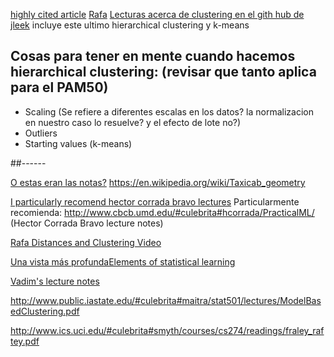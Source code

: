 
[highly cited article](http://www.pnas.org/content/95/25/14863.full)
[Rafa](http://rafalab.jhsph.edu/688/lec/lecture-5-clustering.pdf)
[Lecturas acerca de clustering en el gith hub de jleek](https://github.com/DataScienceSpecialization/courses/blob/master/04_ExploratoryAnalysis/hierarchicalClustering/index.md)
incluye este ultimo hierarchical clustering y k-means

## Cosas para tener en mente cuando hacemos hierarchical clustering: (revisar que tanto aplica para el PAM50)
  * Scaling (Se refiere a diferentes escalas en los datos?  la normalizacion en nuestro caso lo resuelve?  y el efecto de lote no?)
  * Outliers
  * Starting values (k-means) 
  
  
  
##------

[O estas eran las notas?](http://jtleek.com/genstats_site/lecture_notes/01_12_Clustering.pdf)
https://en.wikipedia.org/wiki/Taxicab_geometry



[I particularly recomend hector corrada bravo lectures](http://stat.ethz.ch/education/semesters/SS_2006/CompStat/sk-ch2.pdf)
Particularmente recomienda: http://www.cbcb.umd.edu/#culebrita#hcorrada/PracticalML/  (Hector Corrada Bravo lecture notes)

[Rafa Distances and Clustering Video](https://www.youtube.com/watch?v=wQhVWUcXM0A)

[Una vista más profundaElements of statistical learning](http://statweb.stanford.edu/~tibs/ElemStatLearn/)

[Vadim's lecture notes](https://dl.dropboxusercontent.com/u/7710864/jhsph753/lectures/vadim.pdf)

http://www.public.iastate.edu/#culebrita#maitra/stat501/lectures/ModelBasedClustering.pdf

http://www.ics.uci.edu/#culebrita#smyth/courses/cs274/readings/fraley_raftey.pdf
